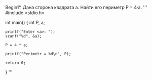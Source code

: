 Begin1°. Дана сторона квадрата a. Найти его периметр P = 4·a. 
'''
#include <stdio.h>

int main()
{
    int P, a;

    printf("Enter <a>: ");
    scanf("%d", &a);

    P = 4 * a;

    printf("Perimetr = %d\n", P);

    return 0;
}
'''
